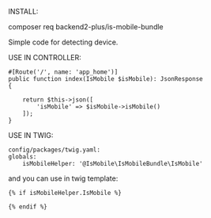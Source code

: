 INSTALL:

composer req backend2-plus/is-mobile-bundle

Simple code for detecting device.

USE IN CONTROLLER:

    #[Route('/', name: 'app_home')]
    public function index(IsMobile $isMobile): JsonResponse
    {

        return $this->json([
            'isMobile' => $isMobile->isMobile()
        ]);
    }

USE IN TWIG:

    config/packages/twig.yaml:
    globals:
        isMobileHelper: '@IsMobile\IsMobileBundle\IsMobile'

and you can use in twig template:

    {% if isMobileHelper.IsMobile %}

    {% endif %}


